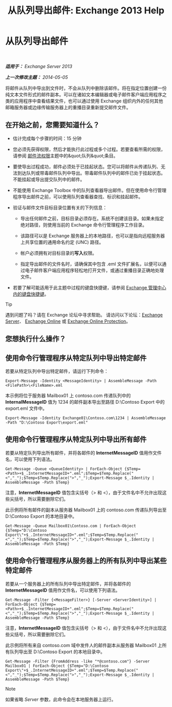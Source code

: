 ﻿---
title: '从队列导出邮件: Exchange 2013 Help'
TOCTitle: 从队列导出邮件
ms:assetid: 688b342c-f380-4fe0-afce-7e38cf490627
ms:mtpsurl: https://technet.microsoft.com/zh-cn/library/Aa998625(v=EXCHG.150)
ms:contentKeyID: 51408231
ms.date: 05/21/2018
mtps_version: v=EXCHG.150
ms.translationtype: MT
---

# 从队列导出邮件

 

_**适用于：** Exchange Server 2013_

_**上一次修改主题：** 2014-05-05_

将邮件从队列中导出到文件时，不会从队列中删除该邮件。将在指定位置创建一份纯文本文件形式的邮件副本。可以在诸如文本编辑器或电子邮件客户端应用程序之类的应用程序中查看结果文件，也可以通过使用 Exchange 组织内外的任何其他邮箱服务器或边缘传输服务器上的重播目录重新提交邮件文件。

## 在开始之前，您需要知道什么？

  - 估计完成每个步骤的时间：15 分钟

  - 您必须先获得权限，然后才能执行此过程或多个过程。若要查看所需的权限，请参阅 [邮件流权限](mail-flow-permissions-exchange-2013-help.md)主题中的\&quot;队列\&quot;条目。

  - 要使导出过程成功，邮件必须处于已挂起状态。您可以将邮件从传递队列、无法到达队列或带毒邮件队列中导出。带毒邮件队列中的邮件已处于挂起状态。不能挂起或导出提交队列中的邮件。

  - 不能使用 Exchange Toolbox 中的队列查看器导出邮件。但在使用命令行管理程序导出邮件之前，可以使用队列查看器查找、标识和挂起邮件。

  - 验证与邮件文件目标目录位置有关的下列信息：
    
      - 导出任何邮件之前，目标目录必须存在。系统不创建该目录。如果未指定绝对路径，则使用当前的 Exchange 命令行管理程序工作目录。
    
      - 该路径可以是 Exchange 服务器上的本地路径，也可以是指向远程服务器上共享位置的通用命名约定 (UNC) 路径。
    
      - 帐户必须拥有对目标目录的**写入**权限。
    
      - 指定导出邮件的文件名时，请确保其中包含 .eml 文件扩展名，以便可以通过电子邮件客户端应用程序轻松地打开文件，或通过重播目录正确地处理文件。

  - 若要了解可能适用于此主题中过程的键盘快捷键，请参阅 [Exchange 管理中心内的键盘快捷键](keyboard-shortcuts-in-the-exchange-admin-center-exchange-online-protection-help.md)。

> [!tip]
> 遇到问题了吗？请在 Exchange 论坛中寻求帮助。 请访问以下论坛：<a href="https://go.microsoft.com/fwlink/p/?linkid=60612">Exchange Server</a>、 <a href="https://go.microsoft.com/fwlink/p/?linkid=267542">Exchange Online</a> 或 <a href="https://go.microsoft.com/fwlink/p/?linkid=285351">Exchange Online Protection</a>。


## 您想执行什么操作？

## 使用命令行管理程序从特定队列中导出特定邮件

若要从特定队列中导出特定邮件，请运行下列命令：

    Export-Message -Identity <MessageIdentity> | AssembleMessage -Path <FilePath>\<FileName>.eml

本示例将位于服务器 Mailbox01 上 contoso.com 传递队列中的 **InternalMessageID** 值为 1234 的邮件副本导出至路径 D:\\Contoso Export 中的 export.eml 文件中。

    Export-Message -Identity Exchange01\Contoso.com\1234 | AssembleMessage -Path "D:\Contoso Export\export.eml"

## 使用命令行管理程序从特定队列中导出所有邮件

若要从特定队列导出所有邮件，并将各邮件的 **InternetMessageID** 值用作文件名，可以使用下列语法。

    Get-Message -Queue <QueueIdentity> | ForEach-Object {$Temp=<Path>+$_.InternetMessageID+".eml";$Temp=$Temp.Replace("<","_");$Temp=$Temp.Replace(">","_");Export-Message $_.Identity | AssembleMessage -Path $Temp}

注意，**InternetMessageID** 值包含尖括号（\> 和 \<），由于文件名中不允许出现这些尖括号，所以需要删除它们。

此示例将所有邮件的副本从服务器 Mailbox01 上的 contoso.com 传递队列导出至 D:\\Contoso Export 的本地目录中。

    Get-Message -Queue Mailbox01\Contoso.com | ForEach-Object {$Temp="D:\Contoso Export\"+$_.InternetMessageID+".eml";$Temp=$Temp.Replace("<","_");$Temp=$Temp.Replace(">","_");Export-Message $_.Identity | AssembleMessage -Path $Temp}

## 使用命令行管理程序从服务器上的所有队列中导出某些特定邮件

若要从一个服务器上的所有队列中导出特定邮件，并将各邮件的 **InternetMessageID** 值用作文件名，可以使用下列语法。

    Get-Message -Filter {<MessageFilter>} [-Server <ServerIdentity>] | ForEach-Object {$Temp=<Path>+$_.InternetMessageID+".eml";$Temp=$Temp.Replace("<","_");$Temp=$Temp.Replace(">","_");Export-Message $_.Identity | AssembleMessage -Path $Temp}

注意，**InternetMessageID** 值包含尖括号（\> 和 \<），由于文件名中不允许出现这些尖括号，所以需要删除它们。

此示例将所有来自 contoso.com 域中发件人的邮件副本从服务器 Mailbox01 上所有队列导出至 D:\\Contoso Export 的本地目录中。

    Get-Message -Filter {FromAddress -like "*@contoso.com"} -Server Mailbox01 | ForEach-Object {$Temp="D:\Contoso Export\"+$_.InternetMessageID+".eml";$Temp=$Temp.Replace("<","_");$Temp=$Temp.Replace(">","_");Export-Message $_.Identity | AssembleMessage -Path $Temp}

> [!NOTE]
> 如果省略 <em>Server</em> 参数，此命令会在本地服务器上运行。

